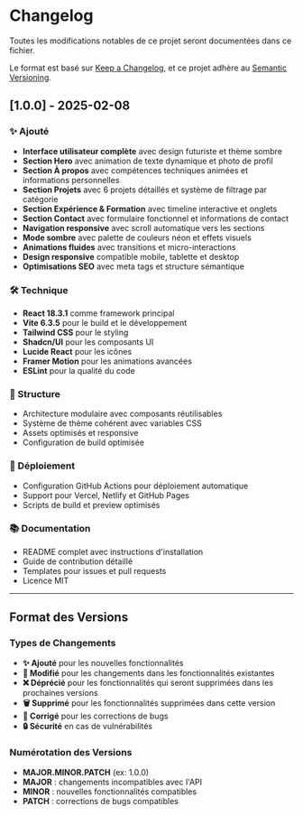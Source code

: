# Changelog

Toutes les modifications notables de ce projet seront documentées dans ce fichier.

Le format est basé sur [Keep a Changelog](https://keepachangelog.com/fr/1.0.0/),
et ce projet adhère au [Semantic Versioning](https://semver.org/spec/v2.0.0.html).

## [1.0.0] - 2025-02-08

### ✨ Ajouté
- **Interface utilisateur complète** avec design futuriste et thème sombre
- **Section Hero** avec animation de texte dynamique et photo de profil
- **Section À propos** avec compétences techniques animées et informations personnelles
- **Section Projets** avec 6 projets détaillés et système de filtrage par catégorie
- **Section Expérience & Formation** avec timeline interactive et onglets
- **Section Contact** avec formulaire fonctionnel et informations de contact
- **Navigation responsive** avec scroll automatique vers les sections
- **Mode sombre** avec palette de couleurs néon et effets visuels
- **Animations fluides** avec transitions et micro-interactions
- **Design responsive** compatible mobile, tablette et desktop
- **Optimisations SEO** avec meta tags et structure sémantique

### 🛠️ Technique
- **React 18.3.1** comme framework principal
- **Vite 6.3.5** pour le build et le développement
- **Tailwind CSS** pour le styling
- **Shadcn/UI** pour les composants UI
- **Lucide React** pour les icônes
- **Framer Motion** pour les animations avancées
- **ESLint** pour la qualité du code

### 📁 Structure
- Architecture modulaire avec composants réutilisables
- Système de thème cohérent avec variables CSS
- Assets optimisés et responsive
- Configuration de build optimisée

### 🚀 Déploiement
- Configuration GitHub Actions pour déploiement automatique
- Support pour Vercel, Netlify et GitHub Pages
- Scripts de build et preview optimisés

### 📚 Documentation
- README complet avec instructions d'installation
- Guide de contribution détaillé
- Templates pour issues et pull requests
- Licence MIT

---

## Format des Versions

### Types de Changements
- **✨ Ajouté** pour les nouvelles fonctionnalités
- **🔄 Modifié** pour les changements dans les fonctionnalités existantes
- **❌ Déprécié** pour les fonctionnalités qui seront supprimées dans les prochaines versions
- **🗑️ Supprimé** pour les fonctionnalités supprimées dans cette version
- **🐛 Corrigé** pour les corrections de bugs
- **🔒 Sécurité** en cas de vulnérabilités

### Numérotation des Versions
- **MAJOR.MINOR.PATCH** (ex: 1.0.0)
- **MAJOR** : changements incompatibles avec l'API
- **MINOR** : nouvelles fonctionnalités compatibles
- **PATCH** : corrections de bugs compatibles

